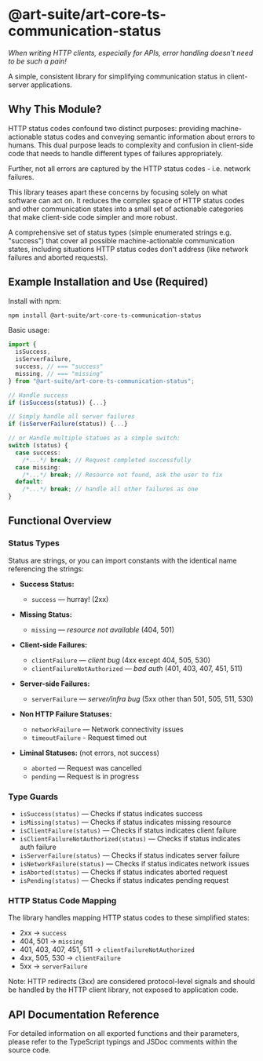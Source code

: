 # @art-suite/art-core-ts-communication-status

_When writing HTTP clients, especially for APIs, error handling doesn't need to be such a pain!_ 

A simple, consistent library for simplifying communication status in client-server applications.

## Why This Module?

HTTP status codes confound two distinct purposes: providing machine-actionable status codes and conveying semantic information about errors to humans. This dual purpose leads to complexity and confusion in client-side code that needs to handle different types of failures appropriately.

Further, not all errors are captured by the HTTP status codes - i.e. network failures.

This library teases apart these concerns by focusing solely on what software can act on. It reduces the complex space of HTTP status codes and other communication states into a small set of actionable categories that make client-side code simpler and more robust.

A comprehensive set of status types (simple enumerated strings e.g. "success") that cover all possible machine-actionable communication states, including situations HTTP status codes don't address (like network failures and aborted requests).

## Example Installation and Use (Required)

Install with npm:

```sh
npm install @art-suite/art-core-ts-communication-status
```

Basic usage:

```ts
import {
  isSuccess,
  isServerFailure,
  success, // === "success"
  missing, // === "missing"
} from "@art-suite/art-core-ts-communication-status";

// Handle success
if (isSuccess(status)) {...}

// Simply handle all server failures
if (isServerFailure(status)) {...}

// or Handle multiple statues as a simple switch:
switch (status) {
  case success:
    /*...*/ break; // Request completed successfully
  case missing:
    /*...*/ break; // Resource not found, ask the user to fix
  default:
    /*...*/ break; // handle all other failures as one
}
```

## Functional Overview

### Status Types

Status are strings, or you can import constants with the identical name referencing the strings:

- **Success Status:**

  - `success` — hurray! (2xx)

- **Missing Status:**

  - `missing` — _resource not available_ (404, 501)

- **Client-side Failures:**

  - `clientFailure` — _client bug_ (4xx except 404, 505, 530)
  - `clientFailureNotAuthorized` — _bad auth_ (401, 403, 407, 451, 511)

- **Server-side Failures:**

  - `serverFailure` — _server/infra bug_ (5xx other than 501, 505, 511, 530)

- **Non HTTP Failure Statuses:**
  - `networkFailure` — Network connectivity issues
  - `timeoutFailure` - Request timed out

- **Liminal Statuses:** (not errors, not success)
  - `aborted` — Request was cancelled
  - `pending` — Request is in progress

### Type Guards

- `isSuccess(status)` — Checks if status indicates success
- `isMissing(status)` — Checks if status indicates missing resource
- `isClientFailure(status)` — Checks if status indicates client failure
- `isClientFailureNotAuthorized(status)` — Checks if status indicates auth failure
- `isServerFailure(status)` — Checks if status indicates server failure
- `isNetworkFailure(status)` — Checks if status indicates network issues
- `isAborted(status)` — Checks if status indicates aborted request
- `isPending(status)` — Checks if status indicates pending request

### HTTP Status Code Mapping

The library handles mapping HTTP status codes to these simplified states:

- 2xx → `success`
- 404, 501 → `missing`
- 401, 403, 407, 451, 511 → `clientFailureNotAuthorized`
- 4xx, 505, 530 → `clientFailure`
- 5xx → `serverFailure`

Note: HTTP redirects (3xx) are considered protocol-level signals and should be handled by the HTTP client library, not exposed to application code.

## API Documentation Reference

For detailed information on all exported functions and their parameters, please refer to the TypeScript typings and JSDoc comments within the source code.
